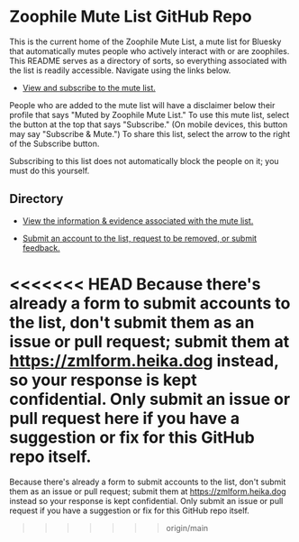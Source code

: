 # Zoophile Mute List GitHub Repo

This is the current home of the Zoophile Mute List, a mute list for Bluesky that automatically mutes people who actively interact with or are zoophiles. This README serves as a directory of sorts, so everything associated with the list is readily accessible. Navigate using the links below. 

- [View and subscribe to the mute list.](https://bsky.app/profile/heika.dog/lists/3k3eg23h7ko2i)

People who are added to the mute list will have a disclaimer below their profile that says "Muted by Zoophile Mute List." To use this mute list, select the button at the top that says "Subscribe." (On mobile devices, this button may say "Subscribe & Mute.") To share this list, select the arrow to the right of the Subscribe button.

Subscribing to this list does not automatically block the people on it; you must do this yourself.

## Directory

- [View the information & evidence associated with the mute list.](zml.md)

- [Submit an account to the list, request to be removed, or submit feedback.](https://zmlform.heika.dog)

<<<<<<< HEAD
Because there's already a form to submit accounts to the list, don't submit them as an issue or pull request; submit them at https://zmlform.heika.dog instead, so your response is kept confidential. Only submit an issue or pull request here if you have a suggestion or fix for this GitHub repo itself.
=======
Because there's already a form to submit accounts to the list, don't submit them as an issue or pull request; submit them at https://zmlform.heika.dog instead so your response is kept confidential. Only submit an issue or pull request if you have a suggestion or fix for this GitHub repo itself.
>>>>>>> origin/main
